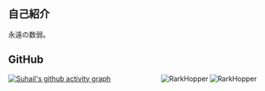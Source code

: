 ## 自己紹介
永遠の数弱。<br>

## GitHub
<a href="#stat">
  <img src="https://github-readme-stats.vercel.app/api?username=rark7040&show_icons=true&theme=react&count_private=true&include_all_commits=true" alt="RarkHopper" align="right" />
</a>

<a href="#lang-">
  <img src="https://github-readme-stats.vercel.app/api/top-langs/?username=rark7040&layout=compact&theme=react)](https://github.com/anuraghazra/github-readme-stats" alt="RarkHopper" align="right" />
</a>


[![Suhail's github activity graph](https://activity-graph.herokuapp.com/graph?username=suhailkakar&theme=react-dark)](https://github.com/rark7040)
